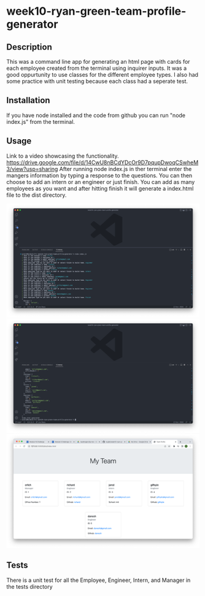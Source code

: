 # week10-ryan-green-team-profile-generator

## Description

This was a command line app for generating an html page with cards for each employee created from the terminal using inquirer inputs. It was a good oppurtunity to use classes for the different employee types. I also had some practice with unit testing because each class had a seperate test.

## Installation

If you have node installed and the code from github you can run "node index.js" from the terminal.

## Usage

Link to a video showcasing the functionality.
https://drive.google.com/file/d/14CwU8nBCdYDcOr9D7pqupDwoqCSwheM3/view?usp=sharing
After running node index.js in ther terminal enter the mangers information by typing a response to the questions. You can then choose to add an intern or an engineer or just finish. You can add as many employees as you want and after hitting finish it will generate a index.html file to the dist directory.

![alt text](assets/images/screen1.png)
![alt text](assets/images/screen2.png)
![alt text](assets/images/screen3.png)

## Tests

There is a unit test for all the Employee, Engineer, Intern, and Manager in the tests directory
